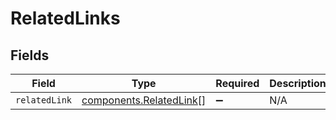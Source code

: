 # RelatedLinks


## Fields

| Field                                                              | Type                                                               | Required                                                           | Description                                                        |
| ------------------------------------------------------------------ | ------------------------------------------------------------------ | ------------------------------------------------------------------ | ------------------------------------------------------------------ |
| `relatedLink`                                                      | [components.RelatedLink](../../models/components/relatedlink.md)[] | :heavy_minus_sign:                                                 | N/A                                                                |